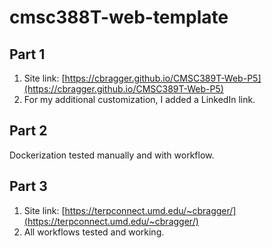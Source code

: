 # cmsc388T-web-template

## Part 1
1. Site link: [https://cbragger.github.io/CMSC389T-Web-P5](https://cbragger.github.io/CMSC389T-Web-P5)
2. For my additional customization, I added a LinkedIn link.

## Part 2
Dockerization tested manually and with workflow.

## Part 3
1. Site link: [https://terpconnect.umd.edu/~cbragger/](https://terpconnect.umd.edu/~cbragger/)
2. All workflows tested and working.
